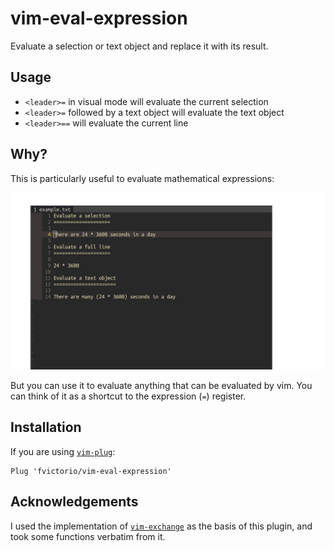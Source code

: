 # vim-eval-expression

Evaluate a selection or text object and replace it with its result.

## Usage

- `<leader>=` in visual mode will evaluate the current selection
- `<leader>=` followed by a text object will evaluate the text object
- `<leader>==` will evaluate the current line

## Why?

This is particularly useful to evaluate mathematical expressions:

![Demo](/demo.gif)

But you can use it to evaluate anything that can be evaluated by vim. You can think of it as a shortcut to the expression (`=`) register.

## Installation

If you are using [`vim-plug`](https://github.com/junegunn/vim-plug):

```
Plug 'fvictorio/vim-eval-expression'
```

## Acknowledgements

I used the implementation of [`vim-exchange`](https://github.com/tommcdo/vim-exchange) as the basis of this plugin, and took some functions verbatim from it.
